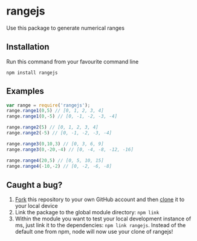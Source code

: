 # rangejs

Use this package to generate numerical ranges

## Installation

Run this command from your favourite command line

    npm install rangejs

## Examples

```js
var range = require('rangejs');
range.range1(0,5) // [0, 1, 2, 3, 4]
range.range1(0,-5) // [0, -1, -2, -3, -4]

range.range2(5) // [0, 1, 2, 3, 4]
range.range2(-5) // [0, -1, -2, -3, -4]

range.range3(0,10,3) // [0, 3, 6, 9]
range.range3(0,-20,-4) // [0, -4, -8, -12, -16]

range.range4(20,5) // [0, 5, 10, 15]
range.range4(-10,-2) // [0, -2, -6, -8]

```
## Caught a bug?

1. [Fork](https://help.github.com/articles/fork-a-repo/) this repository to your own GitHub account and then [clone](https://help.github.com/articles/cloning-a-repository/) it to your local device
2. Link the package to the global module directory: `npm link`
3. Within the module you want to test your local development instance of ms, just link it to the dependencies: `npm link rangejs`. Instead of the default one from npm, node will now use your clone of rangejs!